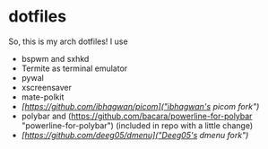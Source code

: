 # dotfiles
So, this is my arch dotfiles!
I use
* bspwm and sxhkd
* Termite as terminal emulator
* pywal
* xscreensaver
* mate-polkit
* *[https://github.com/ibhagwan/picom]("ibhagwan's picom fork")*
* polybar and (https://github.com/bacara/powerline-for-polybar "powerline-for-polybar") (included in repo with a little change)
* *[https://github.com/deeg05/dmenu]("Deeg05's dmenu fork")*
